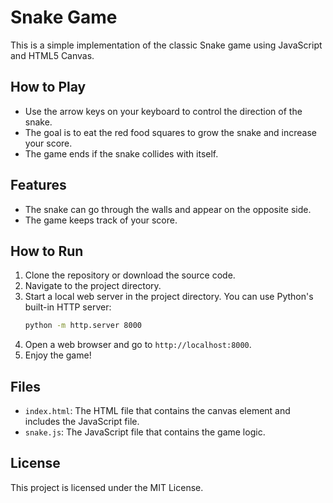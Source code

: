 # Snake Game

This is a simple implementation of the classic Snake game using JavaScript and HTML5 Canvas.

## How to Play

- Use the arrow keys on your keyboard to control the direction of the snake.
- The goal is to eat the red food squares to grow the snake and increase your score.
- The game ends if the snake collides with itself.

## Features

- The snake can go through the walls and appear on the opposite side.
- The game keeps track of your score.

## How to Run

1. Clone the repository or download the source code.
2. Navigate to the project directory.
3. Start a local web server in the project directory. You can use Python's built-in HTTP server:
    ```sh
    python -m http.server 8000
    ```
4. Open a web browser and go to `http://localhost:8000`.
5. Enjoy the game!

## Files

- `index.html`: The HTML file that contains the canvas element and includes the JavaScript file.
- `snake.js`: The JavaScript file that contains the game logic.

## License

This project is licensed under the MIT License.